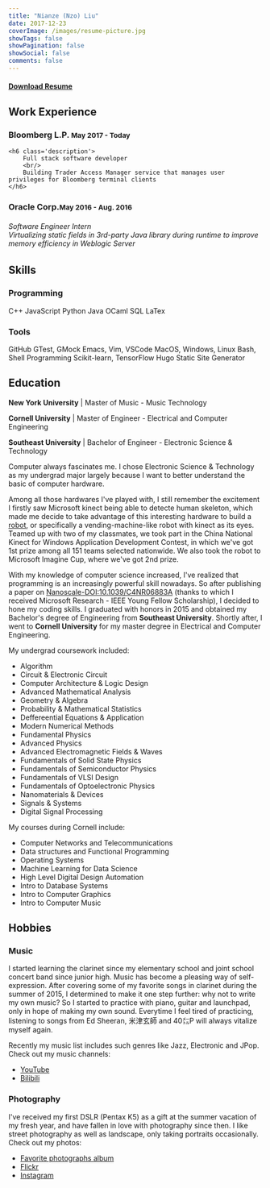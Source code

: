 ```yaml
---
title: "Nianze (Nzo) Liu"
date: 2017-12-23
coverImage: /images/resume-picture.jpg
showTags: false
showPagination: false
showSocial: false
comments: false
---
```

<div id="loader-wrapper">
    <div id="loader"></div>
    <div class="loader-section section-left"></div>
    <div class="loader-section section-right"></div>
</div>

<h4 class='text-center'>
    <a href='https://drive.google.com/open?id=1W9VTQuNzg3rrCC91RMHi6NxMopeg8poE'>Download Resume</a>
</h4>

## Work Experience

<div class='display-card experience-card'>
    <h3 class='company'>Bloomberg L.P. <small class='dates'>May 2017 - Today</small></h3>

    <h6 class='description'>
        Full stack software developer
        <br/>
        Building Trader Access Manager service that manages user privileges for Bloomberg terminal clients
    </h6>
</div>

<div class='display-card experience-card'>
    <h3 class='company'>Oracle Corp.<small class='dates'>May 2016 - Aug. 2016</small></h3>
    <h6 class='description'>
        Software Engineer Intern<br/>
        Virtualizing static fields in 3rd-party Java library during runtime to improve memory efficiency in Weblogic Server
    </h6>
</div>

## Skills

<div class='display-card skills'>
    <h3 class='skill-category'>Programming</h3>
    <span class='tooltip--top' data-tooltip='My primary programming language.'>C++</span>
    <span>JavaScript</span>
    <span>Python</span>
    <span>Java</span>
    <span>OCaml</span>
    <span>SQL</span>
    <span>LaTex</span>    
</div>

<div class='display-card skills'>
    <h3 class='skill-category'>Tools</h3>
    <span>GitHub</span>
    <span class='tooltip--top' data-tooltip="Test Driven Development is preferred">GTest, GMock</span>
    <span>Emacs, Vim, VSCode</span>
    <span>MacOS, Windows, Linux</span>
    <span>Bash, Shell Programming</span>
    <span>Scikit-learn, TensorFlow</span>
    <span class='tooltip--top' data-tooltip="Tool I used to built this website">Hugo Static Site Generator</span>
</div>

## Education

**New York University**
| Master of Music - Music Technology

**Cornell University**
| Master of Engineer - Electrical and Computer Engineering

**Southeast University**
| Bachelor of Engineer - Electronic Science & Technology

Computer always fascinates me. I chose Electronic Science & Technology as my undergrad major largely because I want to better understand the basic of computer hardware. 

Among all those hardwares I've played with, I still remember the excitement I firstly saw Microsoft kinect being able to detecte human skeleton, which made me decide to take advantage of this interesting hardware to build a [robot](https://youtu.be/Y7ey0uSVP0o), or specifically a vending-machine-like robot with kinect as its eyes. Teamed up with two of my classmates, we took part in the China National Kinect for Windows Application Development Contest, in which we've got 1st prize among all 151 teams selected nationwide. We also took the robot to Microsoft Imagine Cup, where we've got 2nd prize.

With my knowledge of computer science increased, I've realized that programming is an increasingly powerful skill nowadays. So after publishing a paper on [Nanoscale-DOI:10.1039/C4NR06883A](http://pubs.rsc.org/en/content/articlelanding/2015/nr/c4nr06883a#!divAbstract) (thanks to which I received Microsoft Research - IEEE Young Fellow Scholarship), I decided to hone my coding skills. I graduated with honors in 2015 and obtained my Bachelor's degree of Engineering from **Southeast University**. Shortly after, I went to **Cornell University** for my master degree in Electrical and Computer Engineering.

My undergrad coursework included:

* Algorithm
* Circuit & Electronic Circuit
* Computer Architecture & Logic Design
* Advanced Mathematical Analysis
* Geometry & Algebra
* Probability & Mathematical Statistics
* Deffereential Equations & Application
* Modern Numerical Methods
* Fundamental Physics
* Advanced Physics
* Advanced Electromagnetic Fields & Waves
* Fundamentals of Solid State Physics
* Fundamentals of Semiconductor Physics
* Fundamentals of VLSI Design
* Fundamentals of Optoelectronic Physics
* Nanomaterials & Devices
* Signals & Systems
* Digital Signal Processing

My courses during Cornell include:

* Computer Networks and Telecommunications
* Data structures and Functional Programming
* Operating Systems
* Machine Learning for Data Science
* High Level Digital Design Automation
* Intro to Database Systems
* Intro to Computer Graphics
* Intro to Computer Music

## Hobbies

### Music

I started learning the clarinet since my elementary school and joint school concert band since junior high. Music has become a pleasing way of self-expression. After covering some of my favorite songs in clarinet during the summer of 2015, I determined to make it one step further: why not to write my own music? So I started to practice with piano, guitar and launchpad, only in hope of making my own sound. Everytime I feel tired of practicing, listening to songs from Ed Sheeran, 米津玄師 and 40㍍P will always vitalize myself again.

Recently my music list includes such genres like Jazz, Electronic and JPop. Check out my music channels:

* [YouTube](https://www.youtube.com/user/daoxinzhishui/)
* [Bilibili](https://space.bilibili.com/2844586/)

### Photography

I've received my first DSLR (Pentax K5) as a gift at the summer vacation of my fresh year, and have fallen in love with photography since then. I like street photography as well as landscape, only taking portraits occasionally. Check out my photos:

* [Favorite photographs album](/photo-faves/)
* [Flickr](https://www.flickr.com/photos/129774362@N07/)
* [Instagram](https://www.instagram.com/eznain/)
